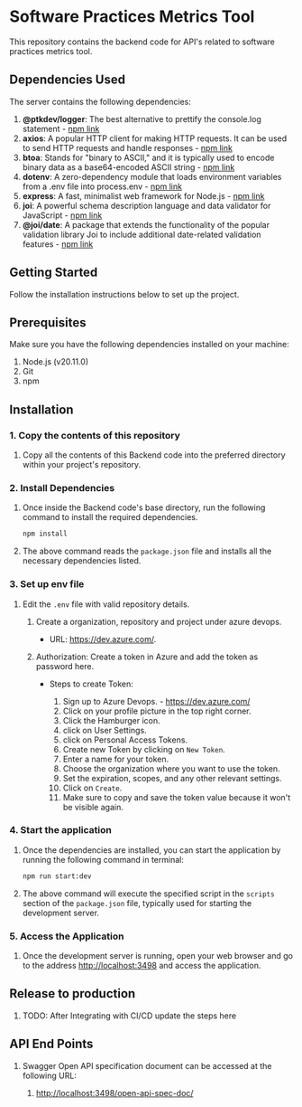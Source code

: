 # Software Practices Metrics Tool

This repository contains the backend code for API's related to software practices metrics tool.

## Dependencies Used

The server contains the following dependencies:

1. **@ptkdev/logger**: The best alternative to prettify the console.log statement -
   [npm link](https://www.npmjs.com/package/@ptkdev/)
2. **axios**: A popular HTTP client for making HTTP requests. It can be used to send HTTP requests and handle
   responses - [npm link](https://www.npmjs.com/package/axios)
3. **btoa**: Stands for "binary to ASCII," and it is typically used to encode binary data as a base64-encoded ASCII
   string - [npm link](https://www.npmjs.com/package/btoa)
4. **dotenv**: A zero-dependency module that loads environment variables from a .env file into process.env -
   [npm link](https://www.npmjs.com/package/dotenv)
5. **express**: A fast, minimalist web framework for Node.js - [npm link](https://www.npmjs.com/package/express)
6. **joi**: A powerful schema description language and data validator for JavaScript -
   [npm link](https://www.npmjs.com/package/joi)
7. **@joi/date**: A package that extends the functionality of the popular validation library Joi to include additional
   date-related validation features - [npm link](https://www.npmjs.com/package/@joi/date)

## Getting Started

Follow the installation instructions below to set up the project.

## Prerequisites

Make sure you have the following dependencies installed on your machine:

1. Node.js (v20.11.0)
2. Git
3. npm

## Installation

### 1. Copy the contents of this repository

1. Copy all the contents of this Backend code into the preferred directory within your project's repository.

### 2. Install Dependencies

1. Once inside the Backend code's base directory, run the following command to install the required dependencies.

   ```bash
   npm install
   ```

2. The above command reads the `package.json` file and installs all the necessary dependencies listed.

### 3. Set up env file

1. Edit the `.env` file with valid repository details.

   1. Create a organization, repository and project under azure devops.

      - URL: <https://dev.azure.com/>.

   2. Authorization: Create a token in Azure and add the token as password here.

      - Steps to create Token:

        1. Sign up to Azure Devops. - <https://dev.azure.com/>
        2. Click on your profile picture in the top right corner.
        3. Click the Hamburger icon.
        4. click on User Settings.
        5. click on Personal Access Tokens.
        6. Create new Token by clicking on `New Token`.
        7. Enter a name for your token.
        8. Choose the organization where you want to use the token.
        9. Set the expiration, scopes, and any other relevant settings.
        10. Click on `Create`.
        11. Make sure to copy and save the token value because it won't be visible again.

### 4. Start the application

1. Once the dependencies are installed, you can start the application by running the following command in terminal:

   ```bash
   npm run start:dev
   ```

2. The above command will execute the specified script in the `scripts` section of the `package.json` file, typically
   used for starting the development server.

### 5. Access the Application

1. Once the development server is running, open your web browser and go to the address
   [http://localhost:3498](http://localhost:3498) and access the application.

## Release to production

1. TODO: After Integrating with CI/CD update the steps here

## API End Points

1. Swagger Open API specification document can be accessed at the following URL:

   1. <http://localhost:3498/open-api-spec-doc/>
